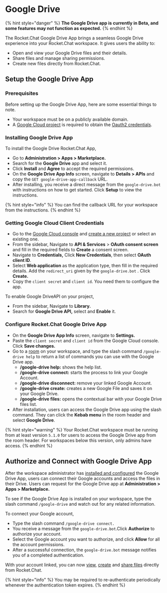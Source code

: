 # Google Drive

{% hint style="danger" %}
**The Google Drive app is currently in Beta, and some features may not function as expected.**&#x20;
{% endhint %}

The Rocket.Chat Google Drive App brings a seamless Google Drive experience into your Rocket.Chat workspace. It gives users the ability to:

* Open and view your Google Drive files and their details.
* Share files and manage sharing permissions.
* Create new files directly from Rocket.Chat.

## Setup the Google Drive App

### Prerequisites

Before setting up the Google Drive App, here are some essential things to note.&#x20;

* Your workspace must be on a publicly available domain.
* A [Google Cloud project](https://console.cloud.google.com/) is required to obtain the [Oauth2 credentials](https://support.google.com/googleapi/answer/6158849?hl=en).

### Installing Google Drive App

To install the Google Drive Rocket.Chat App,

* Go to **Administration > Apps > Marketplace.**
* Search for the **Google Drive** app and select it.
* Click **Install** and **Agree** to accept the required permissions.
* On the **Google Drive App Info** screen, navigate to **Details > APIs** and copy the  `GET google-drive-app-callback` URL.&#x20;
* After installing, you receive a direct message from the   `google-drive.bot` with instructions on how to get started. Click **Setup** to view the instructions.

{% hint style="info" %}
You can find the callback URL  for your workspace from the instructions.
{% endhint %}

### Getting Google Cloud Client Credentials

* Go to the [Google Cloud console](https://console.cloud.google.com/) and [create a new project](https://support.google.com/googleapi/answer/6158849?hl=en) or select an existing one.
* From the sidebar, Navigate to **API & Services** > **OAuth consent screen** and fill in the required fields to **Create** a consent screen.
* Navigate to **Credentials,** Click **New Credentials**, then select **OAuth client ID**.
* Select **Web application** as the application type, then fill in the required details. Add the  `redirect_uri` given by the `google-drive.bot` . Click **Create.**
* Copy the `client secret` and `client id`. You need them to configure the app.

To enable Google DriveAPI on your project,

* From the sidebar, Navigate to **Library.**
* Search for **Google Drive API,** select and **Enable** it.

### Configure Rocket.Chat Google Drive App

* On the **Google Drive App Info** screen, navigate to **Settings.**
* Paste the `client secret` and `client id`  from the Google Cloud console. Click **Save changes.**
* Go to a [room](../../../../use-rocket.chat/user-guides/rooms/) on your workspace, and type the slash command `/google-drive help` to return a list of commands you can use with the Google Drive app.
  * **/google-drive help:** shows the help list.
  * **/google-drive connect:** starts the process to link your Google Account.
  * **/google-drive disconnect:** remove your linked Google Account.
  * **/google-drive create:** creates a new Google File and saves it on your Google Drive.
  * **/google-drive files:** opens the contextual bar with your Google Drive files list.
* After installation, users can access the Google Drive app using the slash command. They can click the **Kebab menu** in the room header and select **Google Drive**.

{% hint style="warning" %}
Your Rocket.Chat workspace must be running from at least version `5.1.0` for users to access the Google Drive app from the room header. For workspaces below this version, only admins have access.
{% endhint %}

## Authorize and Connect with Google Drive App

After the workspace administrator has [installed and configured](./#setup-the-google-drive-app) the Google Drive App, users can connect their Google accounts and access the files in their Drive. Users can request for the Google Drive app at **Administration > Apps > Marketplace.**

To see if the Google Drive App is installed on your workspace, type the slash command `/google-drive` and watch out for any related information.

To connect your Google account,

* Type the slash command `/google-drive connect.`
* You receive a message from the `google-drive.bot`.Click **Authorize** to authorize your account.
* Select the Google account you want to authorize, and click **Allow** for all the account permissions.
* After a successful connection, the `google-drive.bot` message notifies you of a completed authentication.

With your account linked, you can now [view](google-drive-app-file-actions.md#list-google-drive-files), [create](google-drive-app-file-actions.md#create-a-new-google-drive-file) and [share files](google-drive-app-file-actions.md#share-google-drive-file) directly from Rocket.Chat.

{% hint style="info" %}
You may be required to re-authenticate periodically whenever the authentication token expires.
{% endhint %}
